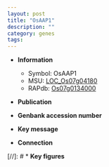 ```yaml
---
layout: post
title: "OsAAP1"
description: ""
category: genes
tags: 
---
```


* **Information**  
    + Symbol: OsAAP1  
    + MSU: [LOC_Os07g04180](http://rice.uga.edu/cgi-bin/ORF_infopage.cgi?orf=LOC_Os07g04180)  
    + RAPdb: [Os07g0134000](http://rapdb.dna.affrc.go.jp/viewer/gbrowse_details/irgsp1?name=Os07g0134000)  

* **Publication**  

* **Genbank accession number**  

* **Key message**  

* **Connection**  

[//]: # * **Key figures**  


